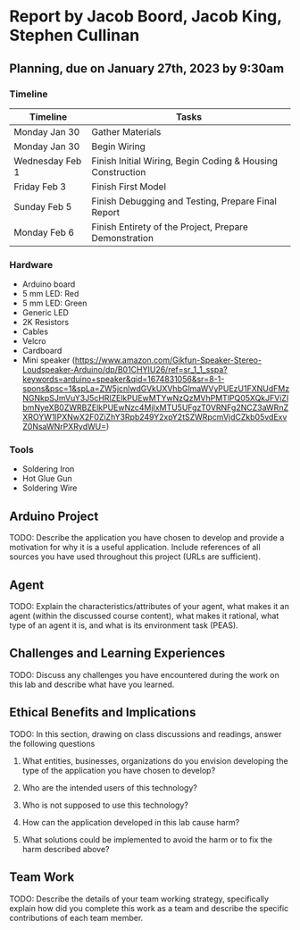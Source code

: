 # Report by Jacob Boord, Jacob King, Stephen Cullinan

## Planning, due on January 27th, 2023 by 9:30am

### Timeline

| Timeline  | Tasks |
| ----------- | ----------- |
| Monday Jan 30 |   Gather Materials   |
| Monday Jan 30 |   Begin Wiring   |
| Wednesday Feb 1 |   Finish Initial Wiring, Begin Coding & Housing Construction   |
| Friday Feb 3 |   Finish First Model  |
| Sunday Feb 5 |   Finish Debugging and Testing, Prepare Final Report   |
| Monday Feb 6 |   Finish Entirety of the Project, Prepare Demonstration   |

### Hardware

- Arduino board
- 5 mm LED: Red
- 5 mm LED: Green
- Generic LED
- 2K Resistors
- Cables
- Velcro
- Cardboard
- Mini speaker (https://www.amazon.com/Gikfun-Speaker-Stereo-Loudspeaker-Arduino/dp/B01CHYIU26/ref=sr_1_1_sspa?keywords=arduino+speaker&qid=1674831056&sr=8-1-spons&psc=1&spLa=ZW5jcnlwdGVkUXVhbGlmaWVyPUEzU1FXNUdFMzNGNkpSJmVuY3J5cHRlZElkPUEwMTYwNzQzMVhPMTlPQ05XQkJFViZlbmNyeXB0ZWRBZElkPUEwNzc4MjIxMTU5UFgzT0VRNFg2NCZ3aWRnZXROYW1lPXNwX2F0ZiZhY3Rpb249Y2xpY2tSZWRpcmVjdCZkb05vdExvZ0NsaWNrPXRydWU=)

### Tools

- Soldering Iron
- Hot Glue Gun
- Soldering Wire

## Arduino Project

TODO:
Describe the application you have chosen to develop and provide a motivation for why it is a useful application. Include references of all sources you have used throughout this project (URLs are sufficient).

## Agent

TODO:
Explain the characteristics/attributes of your agent, what makes it an agent (within the discussed course content), what makes it rational, what type of an agent it is, and what is its environment task (PEAS).

## Challenges and Learning Experiences

TODO:
Discuss any challenges you have encountered during the work on this lab and  describe what have you learned.

## Ethical Benefits and Implications

TODO:
In this section, drawing on class discussions and readings, answer the following questions

1. What entities, businesses, organizations do you envision developing the type of the application you have chosen to develop?

2. Who are the intended users of this technology?

3. Who is not supposed to use this technology?

4. How can the application developed in this lab cause harm?

5. What solutions could be implemented to avoid the harm or to fix the harm described above?

## Team Work

TODO:
Describe the details of your team working strategy, specifically explain how did you complete this work as a team and describe the specific contributions of each team member.
